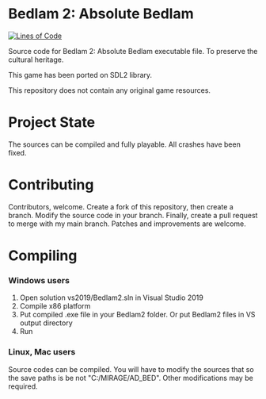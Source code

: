 
# Bedlam 2: Absolute Bedlam

[![Lines of Code](https://tokei.rs/b1/github/8street/Bedlam2?category=code)](https://github.com/XAMPPRocky/tokei)

Source code for Bedlam 2: Absolute Bedlam executable file. To preserve the cultural heritage.

This game has been ported on SDL2 library.

This repository does not contain any original game resources.

# Project State

The sources can be compiled and fully playable. All crashes have been fixed.

# Contributing

Contributors, welcome. Create a fork of this repository, then create a branch. Modify the source code in your branch. Finally, create a pull request to merge with my main branch.
Patches and improvements are welcome.

# Compiling

### Windows users

1. Open solution vs2019/Bedlam2.sln in Visual Studio 2019
2. Compile x86 platform
3. Put compiled .exe file in your Bedlam2 folder. Or put Bedlam2 files in VS output directory
4. Run

### Linux, Mac users

Source codes can be compiled. You will have to modify the sources that so the save paths is be not "C:/MIRAGE/AD_BED". Other modifications may be required.
